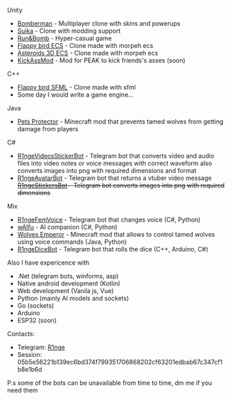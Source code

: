 Unity  
- [Bomberman](https://github.com/R1nge/BomberMan) - Multiplayer clone with skins and powerups  
- [Suika](https://github.com/R1nge/Suika) - Clone with modding support  
- [Run&Bomb](https://github.com/R1nge/RunAndBomb) - Hyper-casual game  
- [Flappy bird ECS](https://github.com/R1nge/MorpehECS_FlappyBird) - Clone made with morpeh ecs  
- [Asteroids 3D ECS](https://github.com/R1nge/MorpehECS_3D_Asteroids) - Clone made with morpeh ecs
- [KickAssMod](https://github.com/R1nge/KickAssMod) - Mod for PEAK to kick friends's asses (soon)    

C++  
- [Flappy bird SFML](https://github.com/R1nge/FlappyBird_SFML) - Clone made with sfml  
- Some day I would write a game engine...

Java
- [Pets Protector](https://github.com/R1nge/Pets-Protector) - Minecraft mod that prevents tamed wolves from getting damage from players

C#
- [R1ngeVideosStickerBot](https://t.me/R1ngeVideosBot) - Telegram bot that converts video and audio files into video notes or voice messages with correct waveform also converts images into png with required dimensions and format
- [R1ngeAvatarBot](https://t.me/R1ngeAvatarBot) - Telegram bot that returns a vtuber video message  
~~[R1ngeStickersBot](https://t.me/R1ngeStickersBot) - Telegram bot converts images into png with required dimensions~~

Mix
- [R1ngeFemVoice](https://t.me/R1ngeFemVoiceBot) - Telegram bot that changes voice (C#, Python)
- [wAIfu](https://github.com/R1nge/OpenWaifu) - AI companion (C#, Python)
- [Wolves Emperor](https://github.com/R1nge/Wolves-Emperor) - Minecraft mod that allows to control tamed wolves using voice commands (Java, Python)
- [R1ngeDiceBot](https://t.me/R1ngeDiceBot) - Telegram bot that rolls the dice (C++, Arduino, C#)

Also I have expericence with
- .Net (telegram bots, winforms, asp)  
- Native android development (Kotlin)  
- Web development (Vanila js, Vue)  
- Python (mainly AI models and sockets)  
- Go (sockets)
- Arduino
- ESP32 (soon)

Contacts:
- Telegram: [R1nge](https://t.me/R1nge)  
- Session: 05b5e56221b139ec6bd374f799351706868202cf63201edbab67c347cf1b8e1b6d


P.s some of the bots can be unavailable from time to time, dm me if you need them
